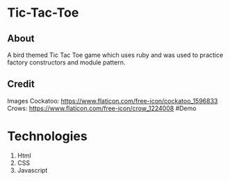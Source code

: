 # Tic-Tac-Toe
## About
A bird themed Tic Tac Toe game which uses ruby and was used to practice factory constructors and module pattern.

## Credit
Images
Cockatoo: https://www.flaticon.com/free-icon/cockatoo_1596833
Crows: https://www.flaticon.com/free-icon/crow_1224008
#Demo

# Technologies
<ol>
  <li>
    Html
  </li>
  <li>
    CSS
  </li>
  <li>
    Javascript
  </li>
</ol>
